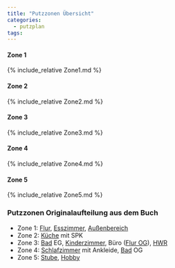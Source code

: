 ```yaml
---
title: "Putzzonen Übersicht"
categories:
  - putzplan
tags:
---
```


<!--more-->
#### Zone 1
{%  include_relative Zone1.md %}
#### Zone 2
{%  include_relative Zone2.md %}
#### Zone 3
{%  include_relative Zone3.md %}
#### Zone 4
{%  include_relative Zone4.md %}
#### Zone 5
{%  include_relative Zone5.md %}

### Putzzonen Originalaufteilung aus dem Buch

-   Zone  1:  [Flur](../Flur),  [Esszimmer](../Esszimmer),  [Außenbereich](../Aussenbereich)
-   Zone  2:  [Küche](../Kueche)  mit SPK
-   Zone  3:  [Bad](../Bad) EG,  [Kinderzimmer](../Kinderzimmer), Büro ([Flur OG](../FlurOG)),  [HWR](../HWR)
-   Zone  4:  [Schlafzimmer](../Schlafzimmer)  mit Ankleide,  [Bad](../Bad) OG 
-   Zone  5:  [Stube](../Stube),  [Hobby](../Hobby)
<!--stackedit_data:
eyJoaXN0b3J5IjpbLTExMTU4NTkxNTksMTkzOTc1NzcwN119
-->